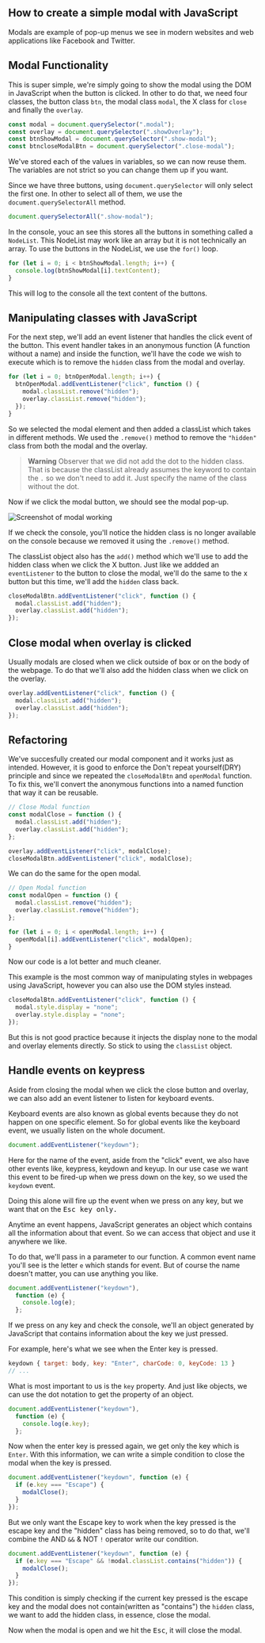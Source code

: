## How to create a simple modal with JavaScript

Modals are example of pop-up menus we see in modern websites and web applications like Facebook and Twitter.

## Modal Functionality

This is super simple, we're simply going to show the modal using the DOM in JavaScript when the button is clicked. In other to do that, we need four classes, the button class `btn`, the modal class `modal`, the X class for `close` and finally the `overlay`.

```js
const modal = document.querySelector(".modal");
const overlay = document.querySelector(".showOverlay");
const btnShowModal = document.querySelector(".show-modal");
const btncloseModalBtn = document.querySelector(".close-modal");
```

We've stored each of the values in variables, so we can now reuse them. The variables are not strict so you can change them up if you want.

Since we have three buttons, using `document.querySelector` will only select the first one. In other to select all of them, we use the `document.querySelectorAll` method.

```js
document.querySelectorAll(".show-modal");
```

In the console, youc an see this stores all the buttons in something called a `NodeList`. This NodeList may work like an array but it is not technically an array. To use the buttons in the NodeList, we use the `for()` loop.

```js
for (let i = 0; i < btnShowModal.length; i++) {
  console.log(btnShowModal[i].textContent);
}
```

This will log to the console all the text content of the buttons.

## Manipulating classes with JavaScript

For the next step, we'll add an event listener that handles the click event of the button. This event handler takes in an anonymous function (A function without a name) and inside the function, we'll have the code we wish to execute which is to remove the `hidden` class from the modal and overlay.

```js
for (let i = 0; btnOpenModal.length; i++) {
  btnOpenModal.addEventListener("click", function () {
    modal.classList.remove("hidden");
    overlay.classList.remove("hidden");
  });
}
```

So we selected the modal element and then added a classList which takes in different methods. We used the `.remove()` method to remove the `"hidden"` class from both the modal and the overlay.

> **Warning**
> Observer that we did not add the dot to the hidden class. That is because the classList already assumes the keyword to contain the `.` so we don't need to add it. Just specify the name of the class without the dot.

Now if we click the modal button, we should see the modal pop-up.

![Screenshot of modal working](https://modal.png)

If we check the console, you'll notice the hidden class is no longer available on the console because we removed it using the `.remove()` method.

The classList object also has the `add()` method which we'll use to add the hidden class when we click the X button. Just like we addded an `eventListener` to the button to close the modal, we'll do the same to the x button but this time, we'll add the `hidden` class back.

```js
closeModalBtn.addEventListener("click", function () {
  modal.classList.add("hidden");
  overlay.classList.add("hidden");
});
```

## Close modal when overlay is clicked

Usually modals are closed when we click outside of box or on the body of the webpage. To do that we'll also add the hidden class when we click on the overlay.

```js
overlay.addEventListener("click", function () {
  modal.classList.add("hidden");
  overlay.classList.add("hidden");
});
```

## Refactoring

We've succesfully created our modal component and it works just as intended. However, it is good to enforce the Don't repeat yourself(DRY) principle and since we repeated the `closeModalBtn` and `openModal` function. To fix this, we'll convert the anonymous functions into a named function that way it can be reusable.

```js
// Close Modal function
const modalClose = function () {
  modal.classList.add("hidden");
  overlay.classList.add("hidden");
};

overlay.addEventListener("click", modalClose);
closeModalBtn.addEventListener("click", modalClose);
```

We can do the same for the open modal.

```js
// Open Modal function
const modalOpen = function () {
  modal.classList.remove("hidden");
  overlay.classList.remove("hidden");
};

for (let i = 0; i < openModal.length; i++) {
  openModal[i].addEventListener("click", modalOpen);
}
```

Now our code is a lot better and much cleaner.

This example is the most common way of manipulating styles in webpages using JavaScript, however you can also use the DOM styles instead.

```js
closeModalBtn.addEventListener("click", function () {
  modal.style.display = "none";
  overlay.style.display = "none";
});
```

But this is not good practice because it injects the display none to the modal and overlay elements directly. So stick to using the `classList` object.

## Handle events on keypress

Aside from closing the modal when we click the close button and overlay, we can also add an event listener to listen for keyboard events.

Keyboard events are also known as global events because they do not happen on one specific element. So for global events like the keyboard event, we usually listen on the whole document.

```js
document.addEventListener("keydown");
```

Here for the name of the event, aside from the "click" event, we also have other events like, keypress, keydown and keyup. In our use case we want this event to be fired-up when we press down on the key, so we used the `keydown` event.

Doing this alone will fire up the event when we press on any key, but we want that on the <kbd>Esc<kbd> key only.

Anytime an event happens, JavaScript generates an object which contains all the information about that event. So we can access that object and use it anywhere we like.

To do that, we'll pass in a parameter to our function. A common event name you'll see is the letter `e` which stands for event. But of course the name doesn't matter, you can use anything you like.

```js
document.addEventListener("keydown"),
  function (e) {
    console.log(e);
  };
```

If we press on any key and check the console, we'll an object generated by JavaScript that contains information about the key we just pressed.

For example, here's what we see when the Enter key is pressed.

```js
keydown { target: body, key: "Enter", charCode: 0, keyCode: 13 }
// ...
```

What is most important to us is the `key` property. And just like objects, we can use the dot notation to get the property of an object.

```js
document.addEventListener("keydown"),
  function (e) {
    console.log(e.key);
  };
```

Now when the enter key is pressed again, we get only the key which is `Enter`. With this information, we can write a simple condition to close the modal when the key is pressed.

```js
document.addEventListener("keydown", function (e) {
  if (e.key === "Escape") {
    modalClose();
  }
});
```

But we only want the Escape key to work when the key pressed is the escape key and the "hidden" class has being removed, so to do that, we'll combine the AND `&&` & NOT `!` operator write our condition.

```js
document.addEventListener("keydown", function (e) {
  if (e.key === "Escape" && !modal.classList.contains("hidden")) {
    modalClose();
  }
});
```

This condition is simply checking if the current key pressed is the escape key and the modal does not contain(written as "contains") the `hidden` class, we want to add the hidden class, in essence, close the modal.

Now when the modal is open and we hit the <kbd>Esc</kbd>, it will close the modal.
